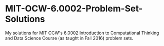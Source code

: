 # MIT-OCW-6.0002-Problem-Set-Solutions
My solutions for MIT OCW's 6.0002 Introduction to Computational Thinking and Data Science Course (as taught in Fall 2016) problem sets.
